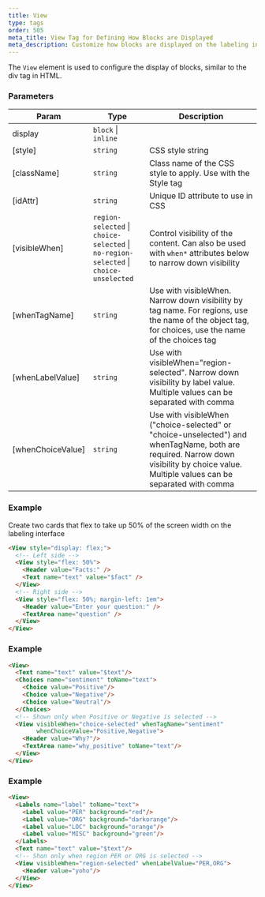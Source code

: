```yaml
---
title: View
type: tags
order: 505
meta_title: View Tag for Defining How Blocks are Displayed
meta_description: Customize how blocks are displayed on the labeling interface in Label Studio for machine learning and data science projects.
---
```


The `View` element is used to configure the display of blocks, similar to the div tag in HTML.

### Parameters

| Param | Type | Description |
| --- | --- | --- |
| display | <code>block</code> \| <code>inline</code> |  |
| [style] | <code>string</code> | CSS style string |
| [className] | <code>string</code> | Class name of the CSS style to apply. Use with the Style tag |
| [idAttr] | <code>string</code> | Unique ID attribute to use in CSS |
| [visibleWhen] | <code>region-selected</code> \| <code>choice-selected</code> \| <code>no-region-selected</code> \| <code>choice-unselected</code> | Control visibility of the content. Can also be used with `when*` attributes below to narrow down visibility |
| [whenTagName] | <code>string</code> | Use with visibleWhen. Narrow down visibility by tag name. For regions, use the name of the object tag, for choices, use the name of the choices tag |
| [whenLabelValue] | <code>string</code> | Use with visibleWhen="region-selected". Narrow down visibility by label value. Multiple values can be separated with comma |
| [whenChoiceValue] | <code>string</code> | Use with visibleWhen ("choice-selected" or "choice-unselected") and whenTagName, both are required. Narrow down visibility by choice value. Multiple values can be separated with comma |

### Example

Create two cards that flex to take up 50% of the screen width on the labeling interface

```html
<View style="display: flex;">
  <!-- Left side -->
  <View style="flex: 50%">
    <Header value="Facts:" />
    <Text name="text" value="$fact" />
  </View>
  <!-- Right side -->
  <View style="flex: 50%; margin-left: 1em">
    <Header value="Enter your question:" />
    <TextArea name="question" />
  </View>
</View>
```
### Example
```html
<View>
  <Text name="text" value="$text"/>
  <Choices name="sentiment" toName="text">
    <Choice value="Positive"/>
    <Choice value="Negative"/>
    <Choice value="Neutral"/>
  </Choices>
  <!-- Shown only when Positive or Negative is selected --> 
  <View visibleWhen="choice-selected" whenTagName="sentiment" 
        whenChoiceValue="Positive,Negative">
    <Header value="Why?"/>
    <TextArea name="why_positive" toName="text"/>
  </View>
</View>
```
### Example
```html
<View>
  <Labels name="label" toName="text">
    <Label value="PER" background="red"/>
    <Label value="ORG" background="darkorange"/>
    <Label value="LOC" background="orange"/>
    <Label value="MISC" background="green"/>
  </Labels>
  <Text name="text" value="$text"/>
  <!-- Shon only when region PER or ORG is selected -->
  <View visibleWhen="region-selected" whenLabelValue="PER,ORG">
    <Header value="yoho"/>
  </View>
</View>
```
